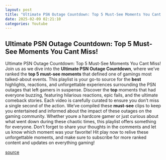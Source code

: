 ```yaml
---
layout: post
title: "Ultimate PSN Outage Countdown: Top 5 Must-See Moments You Cant Miss!"
date: 2025-02-09 02:21:10
categories: Youtube
---
```


## Ultimate PSN Outage Countdown: Top 5 Must-See Moments You Cant Miss!

Ultimate PSN Outage Countdown: Top 5 Must-See Moments You Cant Miss!
Join us as we dive into the **Ultimate PSN Outage Countdown**, where we’ve ranked the **top 5 must-see moments** that defined one of gamings most talked-about events. This playlist is your go-to source for the **best** highlights, reactions, and unforgettable experiences surrounding the PSN outages that left gamers in suspense.
Discover the **top** moments that had everyone buzzing, featuring hilarious reactions, epic fails, and the ultimate comeback stories. Each video is carefully curated to ensure you don’t miss a single second of the action. We’ve compiled these **must-see** clips to keep you entertained and informed about the impact of these outages on the gaming community.
Whether youre a hardcore gamer or just curious about what went down during these chaotic times, this playlist offers something for everyone. Don’t forget to share your thoughts in the comments and let us know which moment was your favorite! 
Hit play now to relive these unforgettable moments, and make sure to subscribe for more ranked content and updates on everything gaming!

[source](https://www.youtube.com/playlist?list=PLWn1UwZrNc3XUhnIRpatjyZda7sRRlG-E)